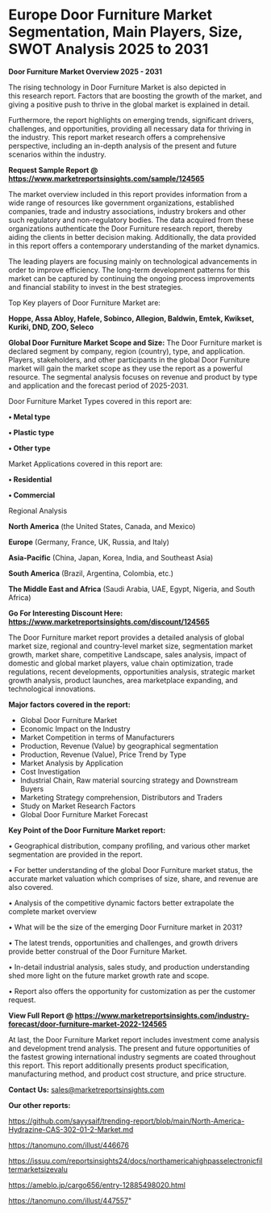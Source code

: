 # Europe Door Furniture Market Segmentation, Main Players, Size, SWOT Analysis 2025 to 2031

<Strong> Door Furniture Market Overview 2025 - 2031</strong>

The rising technology in Door Furniture Market is also depicted in this research report. Factors that are boosting the growth of the market, and giving a positive push to thrive in the global market is explained in detail.

Furthermore, the report highlights on emerging trends, significant drivers, challenges, and opportunities, providing all necessary data for thriving in the industry. This report market research offers a comprehensive perspective, including an in-depth analysis of the present and future scenarios within the industry.

<strong>Request Sample Report @ <a href=https://www.marketreportsinsights.com/sample/124565>https://www.marketreportsinsights.com/sample/124565</a></strong>

The market overview included in this report provides information from a wide range of resources like government organizations, established companies, trade and industry associations, industry brokers and other such regulatory and non-regulatory bodies. The data acquired from these organizations authenticate the Door Furniture research report, thereby aiding the clients in better decision making. Additionally, the data provided in this report offers a contemporary understanding of the market dynamics.

The leading players are focusing mainly on technological advancements in order to improve efficiency. The long-term development patterns for this market can be captured by continuing the ongoing process improvements and financial stability to invest in the best strategies.

Top Key players of Door Furniture Market are:

<strong>Hoppe, Assa Abloy, Hafele, Sobinco, Allegion, Baldwin, Emtek, Kwikset, Kuriki, DND, ZOO, Seleco</strong>

<strong><b>Global Door Furniture Market Scope and Size:</b></strong>
The Door Furniture market is declared segment by company, region (country), type, and application. Players, stakeholders, and other participants in the global Door Furniture market will gain the market scope as they use the report as a powerful resource. The segmental analysis focuses on revenue and product by type and application and the forecast period of 2025-2031.

Door Furniture Market Types covered in this report are:

<strong>• Metal type

• Plastic type

• Other type</strong>

Market Applications covered in this report are:

<strong>• Residential

• Commercial</strong> 

Regional Analysis

<strong>North America</strong> (the United States, Canada, and Mexico)

<strong>Europe</strong> (Germany, France, UK, Russia, and Italy)

<strong>Asia-Pacific</strong> (China, Japan, Korea, India, and Southeast Asia)

<strong>South America</strong> (Brazil, Argentina, Colombia, etc.)

<strong>The Middle East and Africa</strong> (Saudi Arabia, UAE, Egypt, Nigeria, and South Africa)

<strong>Go For Interesting Discount Here: <a href=https://www.marketreportsinsights.com/discount/124565>https://www.marketreportsinsights.com/discount/124565</a></strong>

The Door Furniture market report provides a detailed analysis of global market size, regional and country-level market size, segmentation market growth, market share, competitive Landscape, sales analysis, impact of domestic and global market players, value chain optimization, trade regulations, recent developments, opportunities analysis, strategic market growth analysis, product launches, area marketplace expanding, and technological innovations.

<strong><b>Major factors covered in the report:</b></strong>
<ul>
  <li>Global Door Furniture Market </li>
  <li>Economic Impact on the Industry</li>
  <li>Market Competition in terms of Manufacturers</li>
  <li>Production, Revenue (Value) by geographical segmentation</li>
  <li>Production, Revenue (Value), Price Trend by Type</li>
  <li>Market Analysis by Application</li>
  <li>Cost Investigation</li>
  <li>Industrial Chain, Raw material sourcing strategy and Downstream Buyers</li>
  <li>Marketing Strategy comprehension, Distributors and Traders</li>
  <li>Study on Market Research Factors</li>
  <li>Global Door Furniture Market Forecast</li>
</ul>

<strong><b>Key Point of the Door Furniture Market report:</b></strong>

• Geographical distribution, company profiling, and various other market segmentation are provided in the report.

• For better understanding of the global Door Furniture market status, the accurate market valuation which comprises of size, share, and revenue are also covered.

• Analysis of the competitive dynamic factors better extrapolate the complete market overview

• What will be the size of the emerging Door Furniture market in 2031?

• The latest trends, opportunities and challenges, and growth drivers provide better construal of the Door Furniture Market.

• In-detail industrial analysis, sales study, and production understanding shed more light on the future market growth rate and scope.

• Report also offers the opportunity for customization as per the customer request.

<strong><b>View Full Report @ <a href=https://www.marketreportsinsights.com/industry-forecast/door-furniture-market-2022-124565>https://www.marketreportsinsights.com/industry-forecast/door-furniture-market-2022-124565</a></b></strong>


At last, the Door Furniture Market report includes investment come analysis and development trend analysis. The present and future opportunities of the fastest growing international industry segments are coated throughout this report. This report additionally presents product specification, manufacturing method, and product cost structure, and price structure.

<strong>Contact Us:</strong>
sales@marketreportsinsights.com

<strong>Our other reports:</strong>

<a href=https://github.com/sayysaif/trending-report/blob/main/North-America-Hydrazine-CAS-302-01-2-Market.md>https://github.com/sayysaif/trending-report/blob/main/North-America-Hydrazine-CAS-302-01-2-Market.md</a>

<a href=https://tanomuno.com/illust/446676>https://tanomuno.com/illust/446676</a>

<a href=https://issuu.com/reportsinsights24/docs/northamericahighpasselectronicfiltermarketsizevalu>https://issuu.com/reportsinsights24/docs/northamericahighpasselectronicfiltermarketsizevalu</a>

<a href=https://ameblo.jp/cargo656/entry-12885498020.html>https://ameblo.jp/cargo656/entry-12885498020.html</a>

<a href=https://tanomuno.com/illust/447557>https://tanomuno.com/illust/447557</a>"
